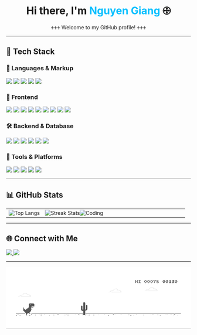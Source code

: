 <!-- Profile Header -->
<h1 align="center">Hi there, I'm <span style="color:#00BFFF">Nguyen Giang</span> 🕀</h1>
<p align="center">🕂🕂🕂 Welcome to my GitHub profile! 🕂🕂🕂</p>

---

## 🚀 Tech Stack

### 🧠 Languages & Markup
<p>
  <img src="https://img.shields.io/badge/Java-%23ED8B00.svg?style=for-the-badge&logo=openjdk&logoColor=white"/>
  <img src="https://img.shields.io/badge/TypeScript-%23007ACC.svg?style=for-the-badge&logo=typescript&logoColor=white"/>
  <img src="https://img.shields.io/badge/HTML5-%23E34F26.svg?style=for-the-badge&logo=html5&logoColor=white"/>
  <img src="https://img.shields.io/badge/CSS3-%231572B6.svg?style=for-the-badge&logo=css3&logoColor=white"/>
  <img src="https://img.shields.io/badge/JavaScript-%23F7DF1E.svg?style=for-the-badge&logo=javascript&logoColor=black"/>
</p>

### 🎨 Frontend
<p>
  <img src="https://img.shields.io/badge/Next.js-%23000000.svg?style=for-the-badge&logo=next.js&logoColor=white"/>
  <img src="https://img.shields.io/badge/React-%2361DAFB.svg?style=for-the-badge&logo=react&logoColor=black"/>
  <img src="https://img.shields.io/badge/TailwindCSS-%2338B2AC.svg?style=for-the-badge&logo=tailwind-css&logoColor=white"/>
  <img src="https://img.shields.io/badge/MUI-%230081CB.svg?style=for-the-badge&logo=mui&logoColor=white"/>
  <img src="https://img.shields.io/badge/shadcn/ui-%23000000.svg?style=for-the-badge&logo=vercel&logoColor=white"/>
  <img src="https://img.shields.io/badge/Bootstrap-%238511FA.svg?style=for-the-badge&logo=bootstrap&logoColor=white"/>
  <img src="https://img.shields.io/badge/Three.js-black?style=for-the-badge&logo=three.js&logoColor=white"/>
  <img src="https://img.shields.io/badge/React%20Hook%20Form-EC5990.svg?style=for-the-badge&logo=reacthookform&logoColor=white"/>
  <img src="https://img.shields.io/badge/React%20Router-CA4245.svg?style=for-the-badge&logo=react-router&logoColor=white"/>
</p>

### 🛠️ Backend & Database
<p>
  <img src="https://img.shields.io/badge/NestJS-E0234E.svg?style=for-the-badge&logo=nestjs&logoColor=white"/>
  <img src="https://img.shields.io/badge/Node.js-339933.svg?style=for-the-badge&logo=node.js&logoColor=white"/>
  <img src="https://img.shields.io/badge/Express.js-404D59.svg?style=for-the-badge&logo=express&logoColor=white"/>
  <img src="https://img.shields.io/badge/MongoDB-47A248.svg?style=for-the-badge&logo=mongodb&logoColor=white"/>
  <img src="https://img.shields.io/badge/PostgreSQL-336791.svg?style=for-the-badge&logo=postgresql&logoColor=white"/>
  <img src="https://img.shields.io/badge/SQL%20Server-CC2927.svg?style=for-the-badge&logo=microsoft-sql-server&logoColor=white"/>
</p>

### 🧰 Tools & Platforms
<p>
  <img src="https://img.shields.io/badge/Git-F05033.svg?style=for-the-badge&logo=git&logoColor=white"/>
  <img src="https://img.shields.io/badge/Figma-F24E1E.svg?style=for-the-badge&logo=figma&logoColor=white"/>
  <img src="https://img.shields.io/badge/Jira-0052CC.svg?style=for-the-badge&logo=jira&logoColor=white"/>
  <img src="https://img.shields.io/badge/Docker-0db7ed.svg?style=for-the-badge&logo=docker&logoColor=white"/>
  <img src="https://img.shields.io/badge/Postman-FF6C37.svg?style=for-the-badge&logo=postman&logoColor=white"/>
</p>

---

## 📊 GitHub Stats

<table>
  <tr>
    <td><img src="https://github-readme-stats.vercel.app/api/top-langs?username=anii693&show_icons=true&theme=dark&locale=en&layout=compact" alt="Top Langs"/></td>
    <td>
      <img src="https://github-readme-streak-stats.herokuapp.com?user=anii693&theme=dark&hide_border=true" alt="Streak Stats"/>
      <img align="right" alt="Coding" width="280" src="https://cdn.dribbble.com/users/1277312/screenshots/14733298/media/39b1045e593737587dd60e42c8422d1f.gif" />
    </td>
  </tr>
</table>

---

## 🌐 Connect with Me

<p align="left">
  <a href="https://www.facebook.com/nguyen.giang.76784">
    <img src="https://img.shields.io/badge/Facebook-1877F2?style=for-the-badge&logo=facebook&logoColor=white"/>
  </a>
  <a href="https://www.instagram.com/im_dnilb/">
    <img src="https://img.shields.io/badge/Instagram-E4405F?style=for-the-badge&logo=instagram&logoColor=white"/>
  </a>
</p>

---

<p align="center">
  <img src="https://raw.githubusercontent.com/sanket9006/sanket9006/master/dino.gif" alt="dino" />
</p>
